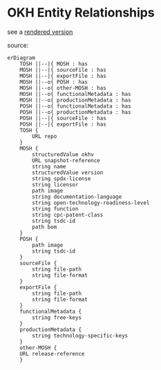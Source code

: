 # OKH Entity Relationships

<!--
SPDX-FileCopyrightText: 2021 Martin Häuer <martin.haeuer@ose-germany.de>
SPDX-FileCopyrightText: 2021 - 2024 Robin Vobruba <hoijui.quaero@gmail.com>

SPDX-License-Identifier: GPL-3.0-or-later
-->

see a [rendered version](https://md.opensourceecology.de/s/cheq933Dd)

source:

```mermaid
erDiagram
    TOSH ||--|{ MOSH : has
    MOSH ||--|{ sourceFile : has
    MOSH ||--|{ exportFile : has
    MOSH ||--o{ POSH : has
    MOSH ||--o{ other-MOSH : has
    MOSH ||--o{ functionalMetadata : has
    MOSH ||--o{ productionMetadata : has
    POSH ||--o{ functionalMetadata : has
    POSH ||--o{ productionMetadata : has
    POSH ||--|{ sourceFile : has
    POSH ||--|{ exportFile : has
    TOSH {
        URL repo
    }
    MOSH {
        structuredValue okhv
        URL snapshot-reference
        string name
        structuredValue version
        string spdx-license
        string licensor
        path image
        string documentation-language
        string open-technology-readiness-level
        string function
        string cpc-patent-class
        string tsdc-id
        path bom
    }
    POSH {
        path image
        string tsdc-id
    }
    sourceFile {
        string file-path
        string file-format
    }
    exportFile {
        string file-path
        string file-format
    }
    functionalMetadata {
        string free-keys
    }
    productionMetadata {
        string technology-specific-keys
    }
    other-MOSH {
    URL release-reference
    }
```
